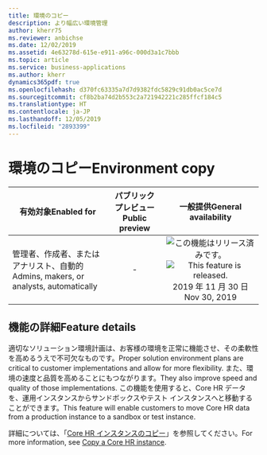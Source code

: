 ```yaml
---
title: 環境のコピー
description: より幅広い環境管理
author: kherr75
ms.reviewer: anbichse
ms.date: 12/02/2019
ms.assetid: 4e63278d-615e-e911-a96c-000d3a1c7bbb
ms.topic: article
ms.service: business-applications
ms.author: kherr
dynamics365pdf: true
ms.openlocfilehash: d370fc63335a7d7d9382fdc5829c91db0ac5ce7d
ms.sourcegitcommit: cf8b2ba74d2b553c2a721942221c285ffcf184c5
ms.translationtype: HT
ms.contentlocale: ja-JP
ms.lasthandoff: 12/05/2019
ms.locfileid: "2893399"
---
```

# <a name="environment-copy"></a><span data-ttu-id="705d0-103">環境のコピー</span><span class="sxs-lookup"><span data-stu-id="705d0-103">Environment copy</span></span>


| <span data-ttu-id="705d0-104">有効対象</span><span class="sxs-lookup"><span data-stu-id="705d0-104">Enabled for</span></span>    |  <span data-ttu-id="705d0-105">パブリック プレビュー</span><span class="sxs-lookup"><span data-stu-id="705d0-105">Public preview</span></span> | <span data-ttu-id="705d0-106">一般提供</span><span class="sxs-lookup"><span data-stu-id="705d0-106">General availability</span></span> | 
| ---------- | :----------: |:----------: |
|<span data-ttu-id="705d0-107">管理者、作成者、またはアナリスト、自動的</span><span class="sxs-lookup"><span data-stu-id="705d0-107">Admins, makers, or analysts, automatically</span></span>|-| <span data-ttu-id="705d0-108">![この機能はリリース済みです。](/dynamics365-release-plan/media/green-checkmark.png "この機能はリリース済みです。")</span><span class="sxs-lookup"><span data-stu-id="705d0-108">![This feature is released.](/dynamics365-release-plan/media/green-checkmark.png "This feature is released.")</span></span> <span data-ttu-id="705d0-109">2019 年 11 月 30 日</span><span class="sxs-lookup"><span data-stu-id="705d0-109">Nov 30, 2019</span></span>|






## <a name="feature-details"></a><span data-ttu-id="705d0-110">機能の詳細</span><span class="sxs-lookup"><span data-stu-id="705d0-110">Feature details</span></span>
<!--feature detail start -->
<span data-ttu-id="705d0-111">適切なソリューション環境計画は、お客様の環境を正常に機能させ、その柔軟性を高めるうえで不可欠なものです。</span><span class="sxs-lookup"><span data-stu-id="705d0-111">Proper solution environment plans are critical to customer implementations and allow for more flexibility.</span></span> <span data-ttu-id="705d0-112">また、環境の速度と品質を高めることにもつながります。</span><span class="sxs-lookup"><span data-stu-id="705d0-112">They also improve speed and quality of those implementations.</span></span> <span data-ttu-id="705d0-113">この機能を使用すると、Core HR データを、運用インスタンスからサンドボックスやテスト インスタンスへと移動することができます。</span><span class="sxs-lookup"><span data-stu-id="705d0-113">This feature will enable customers to move Core HR data from a production instance to a sandbox or test instance.</span></span>

<span data-ttu-id="705d0-114">詳細については、「[Core HR インスタンスのコピー](https://docs.microsoft.com/dynamics365/talent/hr-copy-instance)」を参照してください。</span><span class="sxs-lookup"><span data-stu-id="705d0-114">For more information, see [Copy a Core HR instance](https://docs.microsoft.com/dynamics365/talent/hr-copy-instance).</span></span>
<!--feature detail end -->









